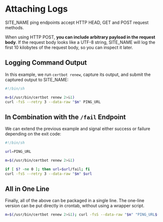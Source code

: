 # Attaching Logs

SITE_NAME ping endpoints accept HTTP HEAD, GET and POST request methods.

When using HTTP POST, **you can include arbitrary payload in the request body**.
If the request body looks like a UTF-8 string, SITE_NAME will log the first 10 kilobytes of
the request body, so you can inspect it later.

## Logging Command Output

In this example, we run `certbot renew`, capture its output, and submit
the captured output to SITE_NAME:

```bash
#!/bin/sh

m=$(/usr/bin/certbot renew 2>&1)
curl -fsS --retry 3 --data-raw "$m" PING_URL
```

## In Combination with the `/fail` Endpoint

We can extend the previous example and signal either success or failure
depending on the exit code:

```bash
#!/bin/sh

url=PING_URL

m=$(/usr/bin/certbot renew 2>&1)

if [ $? -ne 0 ]; then url=$url/fail; fi
curl -fsS --retry 3 --data-raw "$m" $url
```

## All in One Line

Finally, all of the above can be packaged in a single line. The one-line
version can be put directly in crontab, without using a wrapper script.

```bash
m=$(/usr/bin/certbot renew 2>&1); curl -fsS --data-raw "$m" "PING_URL$([ $? -ne 0 ] && echo -n /fail)"
```
